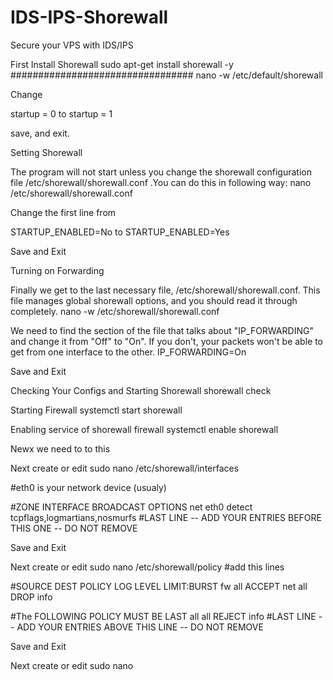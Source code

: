 # IDS-IPS-Shorewall
Secure your VPS with IDS/IPS



First Install Shorewall 
sudo apt-get install shorewall -y
#################################
nano -w /etc/default/shorewall

Change

startup = 0
to
startup = 1

save, and exit.



Setting Shorewall

The program will not start unless you change the shorewall configuration file /etc/shorewall/shorewall.conf .You can do this in following way:
nano /etc/shorewall/shorewall.conf

Change the first line from

STARTUP_ENABLED=No
to
STARTUP_ENABLED=Yes

Save and Exit


Turning on Forwarding

Finally we get to the last necessary file, /etc/shorewall/shorewall.conf. This file manages global shorewall options, and you should read it through completely.
nano -w /etc/shorewall/shorewall.conf

We need to find the section of the file that talks about "IP_FORWARDING" and change it from "Off" to "On". If you don't, your packets won't be able to get from one interface to the other.
IP_FORWARDING=On

Save and Exit



Checking Your Configs and Starting Shorewall
shorewall check

Starting Firewall
systemctl start shorewall

Enabling service of shorewall firewall
systemctl enable shorewall




Newx we need to to this

 Next create or edit sudo nano /etc/shorewall/interfaces
 
 #eth0 is your network device (usualy)
 
 
#ZONE   INTERFACE       BROADCAST       OPTIONS
net     eth0            detect          tcpflags,logmartians,nosmurfs
#LAST LINE -- ADD YOUR ENTRIES BEFORE THIS ONE -- DO NOT REMOVE

Save and Exit

Next create or edit sudo nano /etc/shorewall/policy 
#add this lines

#SOURCE		DEST		POLICY		LOG LEVEL	LIMIT:BURST
fw              all             ACCEPT
net             all             DROP            info
 
#The FOLLOWING POLICY MUST BE LAST
all             all             REJECT          info
#LAST LINE -- ADD YOUR ENTRIES ABOVE THIS LINE -- DO NOT REMOVE

Save and Exit

Next create or edit sudo nano





